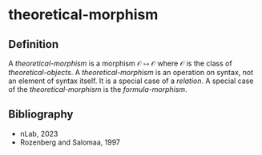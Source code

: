 # theoretical-morphism

## Definition

A *theoretical-morphism* is a morphism 𝒪 ↦ 𝒪 where 𝒪 is the class of *theoretical-objects*.
A *theoretical-morphism* is an operation on syntax, not an element of syntax itself.
It is a special case of a *relation*.
A special case of the *theoretical-morphism* is the *formula-morphism*.

## Bibliography

* nLab, 2023
* Rozenberg and Salomaa, 1997